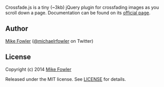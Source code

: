 Crossfade.js is a tiny (~3kb) jQuery plugin for crossfading images as you scroll down a page. Documentation can be found on its [official page](http://mikefowler.me/crossfade.js).

## Author

[Mike Fowler](http://github.com/mikefowler) ([@michaelrfowler](http://twitter.com/michaelrfowler) on Twitter)

## License

Copyright (c) 2014 [Mike Fowler](http://github.com/mikefowler)

Released under the MIT license. See [LICENSE](https://github.com/mikefowler/crossfade/blob/master/LICENSE) for details.
